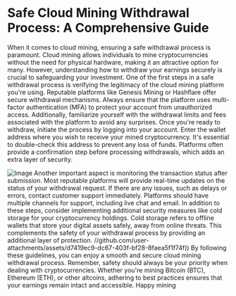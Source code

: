# Safe Cloud Mining Withdrawal Process: A Comprehensive Guide
When it comes to cloud mining, ensuring a safe withdrawal process is paramount. Cloud mining allows individuals to mine cryptocurrencies without the need for physical hardware, making it an attractive option for many. However, understanding how to withdraw your earnings securely is crucial to safeguarding your investment.
One of the first steps in a safe withdrawal process is verifying the legitimacy of the cloud mining platform you're using. Reputable platforms like Genesis Mining or Hashflare offer secure withdrawal mechanisms. Always ensure that the platform uses multi-factor authentication (MFA) to protect your account from unauthorized access. Additionally, familiarize yourself with the withdrawal limits and fees associated with the platform to avoid any surprises.
Once you're ready to withdraw, initiate the process by logging into your account. Enter the wallet address where you wish to receive your mined cryptocurrency. It's essential to double-check this address to prevent any loss of funds. Platforms often provide a confirmation step before processing withdrawals, which adds an extra layer of security.

![Image](https://github.com/user-attachments/assets/d7419ec9-dc67-403f-bf28-8faea5f1f74f)
Another important aspect is monitoring the transaction status after submission. Most reputable platforms will provide real-time updates on the status of your withdrawal request. If there are any issues, such as delays or errors, contact customer support immediately. Platforms should have multiple channels for support, including live chat and email.
In addition to these steps, consider implementing additional security measures like cold storage for your cryptocurrency holdings. Cold storage refers to offline wallets that store your digital assets safely, away from online threats. This complements the safety of your withdrawal process by providing an additional layer of protection.
 //github.com/user-attachments/assets/d7419ec9-dc67-403f-bf28-8faea5f1f74f))
By following these guidelines, you can enjoy a smooth and secure cloud mining withdrawal process. Remember, safety should always be your priority when dealing with cryptocurrencies. Whether you're mining Bitcoin (BTC), Ethereum (ETH), or other altcoins, adhering to best practices ensures that your earnings remain intact and accessible. Happy mining

